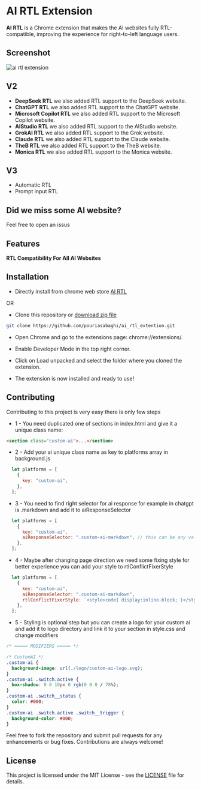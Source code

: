 # AI RTL Extension

**AI RTL** is a Chrome extension that makes the AI websites fully RTL-compatible, improving the experience for right-to-left language users.

## Screenshot

![ai rtl extension](https://raw.github.com/pouriasabaghi/ai_rtl_extension/main/screenshot.png)

## V2

- **DeepSeek RTL** we also added RTL support to the DeepSeek website.
- **ChatGPT RTL** we also added RTL support to the ChatGPT website.
- **Microsoft Copilot RTL** we also added RTL support to the Microsoft Copilot website.
- **AIStudio RTL** we also added RTL support to the AIStudio website.
- **GrokAI RTL** we also added RTL support to the Grok website.
- **Claude RTL** we also added RTL support to the Claude website.
- **TheB RTL** we also added RTL support to the TheB website.
- **Monica RTL** we also added RTL support to the Monica website.

## V3
- Automatic RTL
- Prompt input RTL

## Did we miss some AI website?
Feel free to open an issus

## Features

**RTL Compatibility For All AI Websites**

## Installation

- Directly install from chrome web store
  [AI RTL](https://chromewebstore.google.com/detail/ai-rtl/bnholfbcjkocimkdgnbfjhopklnedgim?hl=en-US&utm_source=ext_sidebar)

OR
- Clone this repository or [download zip file](https://github.com/pouriasabaghi/ai_rtl_extension/archive/refs/heads/main.zip)

```bash
git clone https://github.com/pouriasabaghi/ai_rtl_extention.git
```

- Open Chrome and go to the extensions page: chrome://extensions/.

- Enable Developer Mode in the top right corner.

- Click on Load unpacked and select the folder where you cloned the extension.

- The extension is now installed and ready to use!

## Contributing

Contributing to this project is very easy there is only few steps

- 1 - You need duplicated one of sections in index.html and give it a unique class name:

```html
<section class="custom-ai">...</section>
```

- 2 - Add your ai unique class name as key to platforms array in background.js

```javascript
  let platforms = [
    {
      key: "custom-ai",
    },
  ];
```

- 3 - You need to find right selector for ai response for example in chatgpt is .markdown and add it to aiResponseSelector

```javascript
  let platforms = [
    {
      key: "custom-ai",
      aiResponseSelector: ".custom-ai-markdown", // this can be any valid selector
    },
  ];
```

- 4 - Maybe after changing page direction we need some fixing style for better experience you can add your style to rtlConflictFixerStyle

```javascript
  let platforms = [
    {
      key: "custom-ai",
      aiResponseSelector: ".custom-ai-markdown",
      rtlConflictFixerStyle: `<style>code{ display:inline-block; }</style>`,
    },
  ];
```

- 5 - Styling is optional step but you can create a logo for your custom ai and add it to logo directory and link it to your section in style.css and change modifiers

```css
/* ===== MODIFIERS ===== */

/* CustomAI */
.custom-ai {
  background-image: url(./logo/custom-ai-logo.svg);
}
.custom-ai .switch.active {
  box-shadow: 0 0 10px 0 rgb(0 0 0 / 78%);
}
.custom-ai .switch__status {
  color: #000;
}
.custom-ai .switch.active .switch__trigger {
  background-color: #000;
}
```

Feel free to fork the repository and submit pull requests for any enhancements or bug fixes. Contributions are always welcome!

## License

This project is licensed under the MIT License - see the [LICENSE](./LICENSE) file for details.
